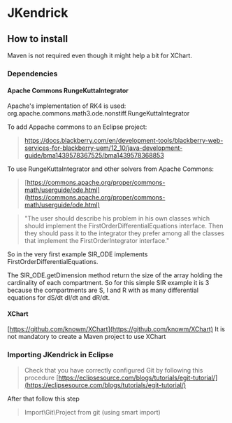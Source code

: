 # JKendrick

## How to install

Maven is not required even though it might help a bit for XChart.

### Dependencies 

#### Apache Commons RungeKuttaIntegrator

Apache's implementation of RK4 is used: org.apache.commons.math3.ode.nonstiff.RungeKuttaIntegrator

To add Appache commons to an Eclipse project: 
>https://docs.blackberry.com/en/development-tools/blackberry-web-services-for-blackberry-uem/12_10/java-development-guide/bma1439578367525/bma1439578368853

To use RungeKuttaIntegrator and other solvers from Apache Commons: 
>[https://commons.apache.org/proper/commons-math/userguide/ode.html](https://commons.apache.org/proper/commons-math/userguide/ode.html)

>"The user should describe his problem in his own classes which should implement the FirstOrderDifferentialEquations interface.
 Then they should pass it to the integrator they prefer among all the classes that implement the FirstOrderIntegrator interface."
 
So in the very first example SIR_ODE implements FirstOrderDifferentialEquations.
 
The SIR_ODE.getDimension method return the size of the array holding the cardinality of each compartment.
So for this simple SIR example it is 3 because the compartments are  S, I and R with as many differential equations for dS/dt dI/dt and dR/dt.

#### XChart

[https://github.com/knowm/XChart](https://github.com/knowm/XChart)
It is not mandatory to create a Maven project to use XChart

### Importing JKendrick in Eclipse
> Check that you have correctly configured Git by following this procedure [https://eclipsesource.com/blogs/tutorials/egit-tutorial/](https://eclipsesource.com/blogs/tutorials/egit-tutorial/)

After that follow this step

> Import\Git\Project from git (using smart import)

